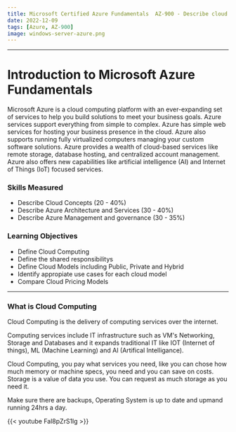 ```yaml
---
title: Microsoft Certified Azure Fundamentals  AZ-900 - Describe cloud concepts
date: 2022-12-09
tags: [Azure, AZ-900]
image: windows-server-azure.png
---
```


---

<!-- Useful Starting Notes -->

# Introduction to Microsoft Azure Fundamentals

Microsoft Azure is a cloud computing platform with an ever-expanding set of services to help you build solutions to meet your business goals. Azure services support everything from simple to complex. Azure has simple web services for hosting your business presence in the cloud. Azure also supports running fully virtualized computers managing your custom software solutions. Azure provides a wealth of cloud-based services like remote storage, database hosting, and centralized account management. Azure also offers new capabilities like artificial intelligence (AI) and Internet of Things (IoT) focused services.

### Skills Measured

* Describe Cloud Concepts (20 - 40%)
* Describe Azure Architecture and Services (30 - 40%)
* Describe Azure Management and governance (30 - 35%)

### Learning Objectives

* Define Cloud Computing
* Define the shared responsibilitys
* Define Cloud Models including Public, Private and Hybrid
* Identify appropiate use cases for each cloud model
* Compare Cloud Pricing Models
---

### What is Cloud Computing

Cloud Computing is the delivery of computing services over the internet.

Computing services include IT infrastructure such as VM's Networking, Storage and Databases and it expands traditional IT like IOT (Internet of things), ML (Machine Learning) and AI (Artifical Intelligance).

Cloud Computing, you pay what services you need, like you can chose how much memory or machine specs, you need and you can save on costs. Storage is a value of data you use. You can request as much storage as you need it.

Make sure there are backups, Operating System is up to date and upmand running 24hrs a day.

{{< youtube Fal8pZrS1lg >}} 


